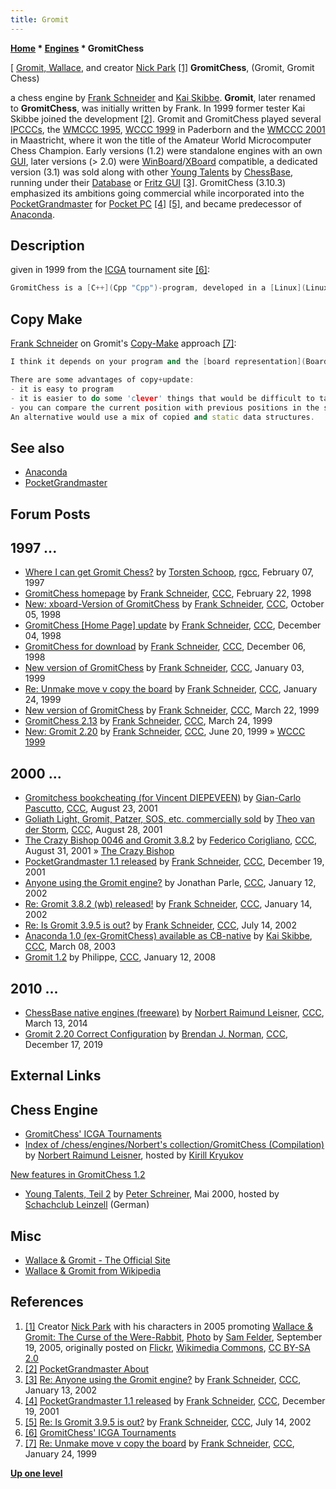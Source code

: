 ```yaml
---
title: Gromit
---
```

**[Home](Home "Home") * [Engines](Engines "Engines") * GromitChess**

\[ [Gromit, Wallace](https://en.wikipedia.org/wiki/Wallace_and_Gromit), and creator [Nick Park](https://en.wikipedia.org/wiki/Nick_Park) <a id="cite-note-1" href="#cite-ref-1">[1]</a>
**GromitChess**, (Gromit, Gromit Chess)

a chess engine by [Frank Schneider](Frank_Schneider "Frank Schneider") and [Kai Skibbe](Kai_Skibbe "Kai Skibbe"). **Gromit**, later renamed to **GromitChess**, was initially written by Frank. In 1999 former tester Kai Skibbe joined the development <a id="cite-note-2" href="#cite-ref-2">[2]</a>.
Gromit and GromitChess played several [IPCCCs](IPCCC "IPCCC"), the [WMCCC 1995](WMCCC_1995 "WMCCC 1995"), [WCCC 1999](WCCC_1999 "WCCC 1999") in Paderborn and the [WMCCC 2001](WMCCC_2001 "WMCCC 2001") in Maastricht, where it won the title of the Amateur World Microcomputer Chess Champion. Early versions (1.2) were standalone engines with an own [GUI](GUI "GUI"), later versions (> 2.0) were [WinBoard](WinBoard "WinBoard")/[XBoard](XBoard "XBoard") compatible, a dedicated version (3.1) was sold along with other [Young Talents](ChessBase#YoungTalents "ChessBase") by [ChessBase](ChessBase "ChessBase"), running under their [Database](</ChessBase_(Database)> "ChessBase (Database)") or [Fritz GUI](Fritz#FritzGUI "Fritz") <a id="cite-note-3" href="#cite-ref-3">[3]</a>. GromitChess (3.10.3) emphasized its ambitions going commercial while incorporated into the [PocketGrandmaster](PocketGrandmaster "PocketGrandmaster") for [Pocket PC](index.php?title=Pocket_PC&action=edit&redlink=1 "Pocket PC (page does not exist)") <a id="cite-note-4" href="#cite-ref-4">[4]</a> <a id="cite-note-5" href="#cite-ref-5">[5]</a>, and became predecessor of [Anaconda](Anaconda "Anaconda").

## Description

given in 1999 from the [ICGA](ICGA "ICGA") tournament site <a id="cite-note-6" href="#cite-ref-6">[6]</a>:

```C++
GromitChess is a [C++](Cpp "Cpp")-program, developed in a [Linux](Linux "Linux")-environment (Emacs, gcc). It searches about 25000 to 50000 [nodes per second](Nodes_per_Second "Nodes per Second") on a K6/200 and tries to be intelligent rather than fast. [Attacktables](Attack_and_Defend_Maps "Attack and Defend Maps") are the primary datastructure ([16 bit](Piece-Sets "Piece-Sets") for every square and player; bit n is set if piece n attacks the square). The search uses [iterative deepening](Iterative_Deepening "Iterative Deepening"), [PVS](Principal_Variation_Search "Principal Variation Search"), [transposition tables](Transposition_Table "Transposition Table"), [killer](Killer_Heuristic "Killer Heuristic")- and [history heuristic](History_Heuristic "History Heuristic"), [nullmove](Null_Move_Pruning "Null Move Pruning") ([R](Depth_Reduction_R "Depth Reduction R")=2), about 10 chess-specific [extensions](Extensions "Extensions") and some [pruning heuristics](Pruning "Pruning"). The [quiescence](Quiescence_Search "Quiescence Search") uses a [static exchange evaluator](Static_Exchange_Evaluation "Static Exchange Evaluation") and includes some checks and other threatening moves. Parts of the [evaluation](Evaluation "Evaluation") are initialized at the [root](Root "Root") but most of the work is done at the [leafnodes](Leaf_Node "Leaf Node"). You can find more information and executables in the WWW. 

```

## Copy Make

[Frank Schneider](Frank_Schneider "Frank Schneider") on Gromit's [Copy-Make](Copy-Make "Copy-Make") approach <a id="cite-note-7" href="#cite-ref-7">[7]</a>:

```C++
I think it depends on your program and the [board representation](Board_Representation "Board Representation"). Gromit uses copy+update and >1KB is copied every move (which is maybe too much). When I decided to do it that way (on an [Amiga](Amiga "Amiga")) I only considered clock cycles, but on a [PC](IBM_PC "IBM PC") the low [memory-bandwidth](https://en.wikipedia.org/wiki/Memory_bandwidth) is the real problem. Since Gromit's [evaluation](Evaluation "Evaluation") and [search heuristics](Search "Search") use most of the processor time I never tried [update](Incremental_Updates "Incremental Updates")+[take back](Unmake_Move "Unmake Move"), because I guess it would give me less than 10% speedup, probably being slower than copy+update.

```

```C++
There are some advantages of copy+update:
- it is easy to program
- it is easier to do some 'clever' things that would be difficult to take back
- you can compare the current position with previous positions in the search tree
An alternative would use a mix of copied and static data structures. 


```

## See also

- [Anaconda](Anaconda "Anaconda")
- [PocketGrandmaster](PocketGrandmaster "PocketGrandmaster")

## Forum Posts

## 1997 ...

- [Where I can get Gromit Chess?](https://groups.google.com/d/msg/rec.games.chess.computer/Nezkk2HVay4/9GbqRMrmJNMJ) by [Torsten Schoop](index.php?title=Torsten_Schoop&action=edit&redlink=1 "Torsten Schoop (page does not exist)"), [rgcc](Computer_Chess_Forums "Computer Chess Forums"), February 07, 1997
- [GromitChess homepage](https://www.stmintz.com/ccc/index.php?id=15175) by [Frank Schneider](Frank_Schneider "Frank Schneider"), [CCC](CCC "CCC"), February 22, 1998
- [New: xboard-Version of GromitChess](https://www.stmintz.com/ccc/index.php?id=28809) by [Frank Schneider](Frank_Schneider "Frank Schneider"), [CCC](CCC "CCC"), October 05, 1998
- [GromitChess \[Home Page\] update](https://www.stmintz.com/ccc/index.php?id=34750) by [Frank Schneider](Frank_Schneider "Frank Schneider"), [CCC](CCC "CCC"), December 04, 1998
- [GromitChess for download](https://www.stmintz.com/ccc/index.php?id=34938) by [Frank Schneider](Frank_Schneider "Frank Schneider"), [CCC](CCC "CCC"), December 06, 1998
- [New version of GromitChess](https://www.stmintz.com/ccc/index.php?id=38187) by [Frank Schneider](Frank_Schneider "Frank Schneider"), [CCC](CCC "CCC"), January 03, 1999
- [Re: Unmake move v copy the board](https://www.stmintz.com/ccc/index.php?id=40716) by [Frank Schneider](Frank_Schneider "Frank Schneider"), [CCC](CCC "CCC"), January 24, 1999
- [New version of GromitChess](https://www.stmintz.com/ccc/index.php?id=46528) by [Frank Schneider](Frank_Schneider "Frank Schneider"), [CCC](CCC "CCC"), March 22, 1999
- [GromitChess 2.13](https://www.stmintz.com/ccc/index.php?id=46772) by [Frank Schneider](Frank_Schneider "Frank Schneider"), [CCC](CCC "CCC"), March 24, 1999
- [New: Gromit 2.20](https://www.stmintz.com/ccc/index.php?id=56978) by [Frank Schneider](Frank_Schneider "Frank Schneider"), [CCC](CCC "CCC"), June 20, 1999 » [WCCC 1999](WCCC_1999 "WCCC 1999")

## 2000 ...

- [Gromitchess bookcheating (for Vincent DIEPEVEEN)](https://www.stmintz.com/ccc/index.php?id=185200) by [Gian-Carlo Pascutto](Gian-Carlo_Pascutto "Gian-Carlo Pascutto"), [CCC](CCC "CCC"), August 23, 2001
- [Goliath Light, Gromit, Patzer, SOS, etc. commercially sold](https://www.stmintz.com/ccc/index.php?id=186009) by [Theo van der Storm](Theo_van_der_Storm "Theo van der Storm"), [CCC](CCC "CCC"), August 28, 2001
- [The Crazy Bishop 0046 and Gromit 3.8.2](https://www.stmintz.com/ccc/index.php?id=186640) by [Federico Corigliano](Federico_Andr%C3%A9s_Corigliano "Federico Andrés Corigliano"), [CCC](CCC "CCC"), August 31, 2001 » [The Crazy Bishop](The_Crazy_Bishop "The Crazy Bishop")
- [PocketGrandmaster 1.1 released](https://www.stmintz.com/ccc/index.php?id=202624) by [Frank Schneider](Frank_Schneider "Frank Schneider"), [CCC](CCC "CCC"), December 19, 2001
- [Anyone using the Gromit engine?](https://www.stmintz.com/ccc/index.php?id=207016) by Jonathan Parle, [CCC](CCC "CCC"), January 12, 2002
- [Re: Gromit 3.8.2 (wb) released!](https://www.stmintz.com/ccc/index.php?id=207297) by [Frank Schneider](Frank_Schneider "Frank Schneider"), [CCC](CCC "CCC"), January 14, 2002
- [Re: Is Gromit 3.9.5 is out?](https://www.stmintz.com/ccc/index.php?id=240495) by [Frank Schneider](Frank_Schneider "Frank Schneider"), [CCC](CCC "CCC"), July 14, 2002
- [Anaconda 1.0 (ex-GromitChess) available as CB-native](https://www.stmintz.com/ccc/index.php?id=288436) by [Kai Skibbe](Kai_Skibbe "Kai Skibbe"), [CCC](CCC "CCC"), March 08, 2003
- [Gromit 1.2](http://www.talkchess.com/forum3/viewtopic.php?f=2&t=18889) by Philippe, [CCC](CCC "CCC"), January 12, 2008

## 2010 ...

- [ChessBase native engines (freeware)](http://www.talkchess.com/forum3/viewtopic.php?f=2&t=51588) by [Norbert Raimund Leisner](Norbert_Raimund_Leisner "Norbert Raimund Leisner"), [CCC](CCC "CCC"), March 13, 2014
- [Gromit 2.20 Correct Configuration](http://www.talkchess.com/forum3/viewtopic.php?f=2&t=72596) by [Brendan J. Norman](index.php?title=Brendan_J._Norman&action=edit&redlink=1 "Brendan J. Norman (page does not exist)"), [CCC](CCC "CCC"), December 17, 2019

## External Links

## Chess Engine

- [GromitChess' ICGA Tournaments](https://www.game-ai-forum.org/icga-tournaments/program.php?id=89)
- [Index of /chess/engines/Norbert's collection/GromitChess (Compilation)](<http://kirr.homeunix.org/chess/engines/Norbert's%20collection/GromitChess%20(Compilation)/>) by [Norbert Raimund Leisner](Norbert_Raimund_Leisner "Norbert Raimund Leisner"), hosted by [Kirill Kryukov](Kirill_Kryukov "Kirill Kryukov")

[New features in GromitChess 1.2](http://kirr.homeunix.org/chess/engines/Norbert%27s%20collection/GromitChess%20%28Compilation%29/v1.2%20%28standalone%20application%29/NEWS.TXT)

- [Young Talents, Teil 2](http://scleinzell.schachvereine.de/p_spielprogramme/youngtal_b.shtml) by [Peter Schreiner](Peter_Schreiner "Peter Schreiner"), Mai 2000, hosted by [Schachclub Leinzell](http://scleinzell.schachvereine.de/home/news.shtml) (German)

## Misc

- [Wallace & Gromit - The Official Site](http://www.wallaceandgromit.com/)
- [Wallace & Gromit from Wikipedia](https://en.wikipedia.org/wiki/Wallace_and_Gromit)

## References

1. <a id="cite-ref-1" href="#cite-note-1">[1]</a> Creator [Nick Park](https://en.wikipedia.org/wiki/Nick_Park) with his characters in 2005 promoting [Wallace & Gromit: The Curse of the Were-Rabbit](https://en.wikipedia.org/wiki/Wallace_%26_Gromit:_The_Curse_of_the_Were-Rabbit), [Photo](https://commons.wikimedia.org/wiki/File:Wallace,_Gromit,_and_creator_Nick_Park.jpg) by [Sam Felder](https://www.flickr.com/photos/43671133974@N01), September 19, 2005, originally posted on [Flickr](https://en.wikipedia.org/wiki/Flickr), [Wikimedia Commons](https://en.wikipedia.org/wiki/Wikimedia_Commons), [CC BY-SA 2.0](https://creativecommons.org/licenses/by-sa/2.0/deed.en)
1. <a id="cite-ref-2" href="#cite-note-2">[2]</a> [PocketGrandmaster About](http://www.pocketgrandmaster.com/english/about.html)
1. <a id="cite-ref-3" href="#cite-note-3">[3]</a> [Re: Anyone using the Gromit engine?](https://www.stmintz.com/ccc/index.php?id=207034) by [Frank Schneider](Frank_Schneider "Frank Schneider"), [CCC](CCC "CCC"), January 13, 2002
1. <a id="cite-ref-4" href="#cite-note-4">[4]</a> [PocketGrandmaster 1.1 released](https://www.stmintz.com/ccc/index.php?id=202624) by [Frank Schneider](Frank_Schneider "Frank Schneider"), [CCC](CCC "CCC"), December 19, 2001
1. <a id="cite-ref-5" href="#cite-note-5">[5]</a> [Re: Is Gromit 3.9.5 is out?](https://www.stmintz.com/ccc/index.php?id=240495) by [Frank Schneider](Frank_Schneider "Frank Schneider"), [CCC](CCC "CCC"), July 14, 2002
1. <a id="cite-ref-6" href="#cite-note-6">[6]</a> [GromitChess' ICGA Tournaments](https://www.game-ai-forum.org/icga-tournaments/program.php?id=89)
1. <a id="cite-ref-7" href="#cite-note-7">[7]</a> [Re: Unmake move v copy the board](https://www.stmintz.com/ccc/index.php?id=40716) by [Frank Schneider](Frank_Schneider "Frank Schneider"), [CCC](CCC "CCC"), January 24, 1999

**[Up one level](Engines "Engines")**

